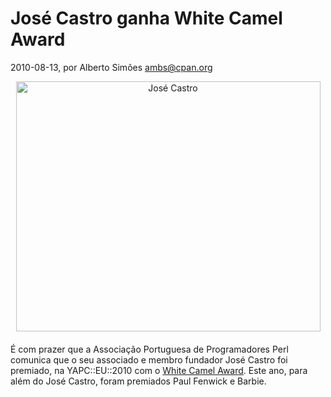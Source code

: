 
# José Castro ganha White Camel Award

 2010-08-13, por Alberto Simões <ambs@cpan.org>

<img alt="José Castro" src="%%BASE_URI%%imgs/cog.png" class="mt-image-center" style="text-align: center; display: block; margin: 0pt auto 20px;" height="400" width="487" />É com prazer que a Associação Portuguesa de Programadores Perl comunica que o seu associado e membro fundador José Castro foi premiado, na YAPC::EU::2010 com o <a href="http://www.perl.org/advocacy/white_camel/2010.html">White Camel Award</a>. Este ano, para além do José Castro, foram premiados Paul Fenwick e Barbie.<br /><br />
